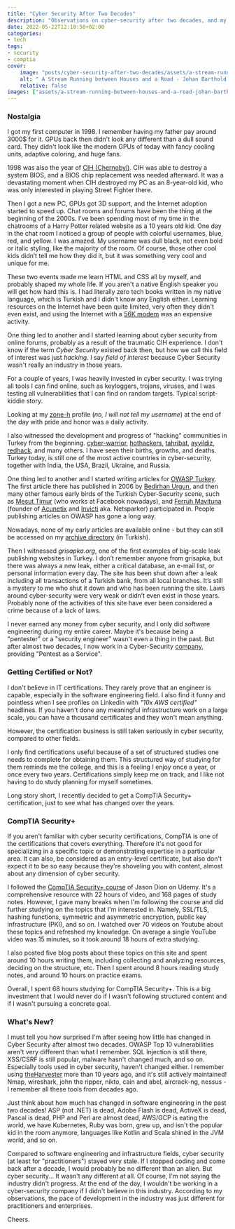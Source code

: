```yaml
---
title: "Cyber Security After Two Decades"
description: "Observations on cyber-security after two decades, and my CompTIA Security+ impressions."
date: 2022-05-22T12:10:50+02:00
categories:
- tech
tags:
- security
- comptia
cover:
    image: "posts/cyber-security-after-two-decades/assets/a-stream-running-between-houses-and-a-road-johan-barthold-jongkind.jpg"
    alt: " A Stream Running between Houses and a Road - Johan Barthold Jongkind"
    relative: false
images: ["assets/a-stream-running-between-houses-and-a-road-johan-barthold-jongkind.jpg"]
---
```


### Nostalgia

I got my first computer in 1998. I remember having my father pay around 3000$ for it. GPUs back then didn't look any
different than a dull sound card. They didn't look like the modern GPUs of today with fancy cooling units, adaptive
coloring, and huge fans.

1998 was also the year of [CIH (Chernobyl)](https://en.wikipedia.org/wiki/CIH_(computer_virus)). CIH was able to destroy
a system BIOS, and a BIOS chip replacement was needed afterward. It was a devastating moment when CIH destroyed my PC
as an 8-year-old kid, who was only interested in playing Street Fighter there.

Then I got a new PC, GPUs got 3D support, and the Internet adoption started to speed up. Chat rooms and forums have
been the thing at the beginning of the 2000s. I’ve been spending most of my time in the chatrooms of a Harry Potter
related website as a 10 years old kid. One day in the chat room I noticed a group of people with colorful usernames,
blue, red, and yellow. I was amazed. My username was dull black, not even bold or italic styling, like the majority of
the room. Of course, those other cool kids didn’t tell me how they did it, but it was something very cool and unique
for me.

These two events made me learn HTML and CSS all by myself, and probably shaped my whole life. If you aren't a native
English speaker you will get how hard this is. I had literally zero tech books written in my native language, which is
Turkish and I didn't know any English either. Learning resources on the Internet have been quite limited, very often
they didn't even exist, and using the Internet with a
[56K modem](https://www.youtube.com/watch?v=xalTFH5ht-k&t=96s) was an expensive activity.

One thing led to another and I started learning about cyber security from online forums, probably as a result of
the traumatic CIH experience. I don't know if the term _Cyber Security_ existed back then, but how we call this field
of interest was just _hacking_. I say _field of interest_ because Cyber Security wasn't really an industry in those
years.

For a couple of years, I was heavily invested in cyber security. I was trying all tools I can find online, such as
keyloggers, trojans, viruses, and I was testing all vulnerabilities that I can find on random targets. Typical
script-kiddie story.

Looking at my [zone-h](https://www.zone-h.org/) profile (_no, I will not tell my username_) at the end of the day with
pride and honor was a daily activity.

I also witnessed the development and progress of "hacking" communities in Turkey from the beginning.
[cyber-warrior](),
[hothackers](https://web.archive.org/web/20051124042716/http://www.hothackers.com/),
[tahribat](https://web.archive.org/web/20051124050846/https://tahribat.com/),
[ayyildiz](https://web.archive.org/web/20060522012413/https://ayyildiz.org/),
[redhack](https://web.archive.org/web/20120201074317/https://red-hack.org/), and many others. I have seen their births,
growths, and deaths. Turkey today, is still one of the most
active countries in cyber-security, together with India, the USA, Brazil, Ukraine, and Russia.

One thing led to another and I started writing articles for [OWASP Turkey](https://www.webguvenligi.org/belgeler). The
first article there has published in 2006 by [Bedirhan Urgun](https://twitter.com/bedirhanurgun?lang=en), and then many
other famous early birds of the Turkish Cyber-Security scene, such as [Mesut Timur](https://www.linkedin.com/in/mtimur/)
(who works at Facebook nowadays), and [Ferruh Mavituna](https://ferruh.mavituna.com/) (founder of
[Acunetix](https://www.acunetix.com/) and [Invicti](https://www.invicti.com/) aka. Netsparker) participated in. People
publishing articles on OWASP has gone a long way.

Nowadays, none of my early articles are available online - but they can still be accessed on my
[archive directory](https://www.serhatdundar.com/archive/) (in Turkish).

Then I witnessed _grisapka.org_, one of the first examples of big-scale leak publishing websites in Turkey. I don’t
remember anyone from grisapka, but there was always a new leak, either a critical database, an e-mail list, or personal
information every day. The site has been shut down after a leak including all transactions of a Turkish bank, from all
local branches. It’s still a mystery to me who shut it down and who has been running the site. Laws around
cyber-security were very weak or didn’t even exist in those years. Probably none of the activities of this site have
ever been considered a crime because of a lack of laws.

I never earned any money from cyber security, and I only did software engineering during my entire career. Maybe it's
because being a "pentester" or a "security engineer" wasn't even a thing in the past. But after almost two decades, I
now work in a Cyber-Security [company](https://www.cobalt.io/), providing "Pentest as a Service".

### Getting Certified or Not?

I don't believe in IT certifications. They rarely prove that an engineer is capable, especially in the software
engineering field. I also find it funny and pointless when I see profiles on Linkedin with _"10x AWS certified"_
headlines. If you haven't done any meaningful infrastructure work on a large scale, you can have a thousand certificates
and they won't mean anything.

However, the certification business is still taken seriously in cyber security, compared to other fields.

I only find certifications useful because of a set of structured studies one needs to complete for obtaining them.
This structured way of studying for them reminds me the college, and this is a feeling I enjoy once a year, or once
every two years. Certifications simply keep me on track, and I like not having to do study planning for myself
sometimes.

Long story short, I recently decided to get a CompTIA Security+ certification, just to see what has changed over the
years.

### CompTIA Security+

If you aren't familiar with cyber security certifications, CompTIA is one of the certifications that covers everything.
Therefore it's not good for specializing in a specific topic or demonstrating expertise in a particular area. It can
also, be considered as an entry-level certificate, but also don't expect it to be so easy because they're shoveling you
with content, almost about any dimension of cyber security.

I followed the [CompTIA Security+ course](https://www.udemy.com/course/securityplus/) of Jason Dion on Udemy. It's
a comprehensive resource with 22 hours of video, and 168 pages of study notes. However, I gave many breaks when I'm
following the course and did further studying on the topics that I'm interested in. Namely, SSL/TLS, hashing functions,
symmetric and asymmetric encryption, public key infrastructure (PKI), and so on. I watched over 70 videos on Youtube
about these topics and refreshed my knowledge. On average a single YouTube video was 15 minutes, so it took around 18
hours of extra studying.

I also posted five blog posts about these topics on this site and spent around 10 hours writing them, including
collecting and analyzing resources, deciding on the structure, etc. Then I spent around 8 hours reading study notes,
and around 10 hours on practice exams.

Overall, I spent 68 hours studying for CompTIA Security+. This is a big investment that I would never do if I wasn't
following structured content and if I wasn't pursuing a concrete goal.

### What's New?

I must tell you how surprised I'm after seeing how little has changed in Cyber Security after almost two decades. OWASP
Top 10 vulnerabilities aren't very different than what I remember. SQL Injection is still there, XSS/CSRF is still
popular, malware hasn't changed much, and so on. Especially tools used in cyber security, haven't changed either.
I remember using [theHarvester](https://github.com/laramies/theHarvester) more than 10 years ago, and it's still
actively maintained! Nmap, wireshark, john the ripper, nikto, cain and abel, aircrack-ng, nessus - I remember
all these tools from decades ago.

Just think about how much has changed in software engineering in the past two decades! ASP (not .NET) is dead, Adobe
Flash is dead, ActiveX is dead, Pascal is dead, PHP and Perl are almost dead, AWS/GCP is eating the world,
we have Kubernetes, Ruby was born, grew up, and isn't the popular kid in the room anymore, languages like Kotlin and
Scala shined in the JVM world, and so on.

Compared to software engineering and infrastructure fields, cyber security (at least for "practitioners") stayed very
stale. If I stopped coding and come back after a decade, I would probably be no different than an alien. But cyber
security... It wasn't any different at all. Of course, I'm not saying the industry didn't progress. At the end of the
day, I wouldn't be working in a cyber-security company if I didn't believe in this industry. According to my
observations, the pace of development in the industry was just different for practitioners and enterprises.

Cheers.
